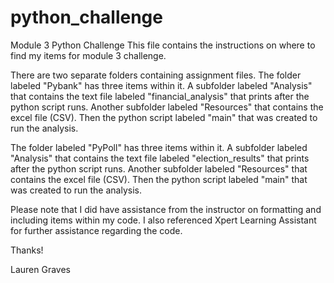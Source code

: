 # python_challenge
Module 3 Python Challenge
This file contains the instructions on where to find my items for module 3 challenge.

There are two separate folders containing assignment files. 
The folder labeled "Pybank" has three items within it. A subfolder labeled "Analysis" that contains the text file labeled "financial_analysis" that prints after the python script runs. Another subfolder labeled "Resources" that contains the excel file (CSV). Then the python script labeled "main" that was created to run the analysis.

The folder labeled "PyPoll" has three items within it. A subfolder labeled "Analysis" that contains the text file labeled "election_results" that prints after the python script runs. Another subfolder labeled "Resources" that contains the excel file (CSV). Then the python script labeled "main" that was created to run the analysis.

Please note that I did have assistance from the instructor on formatting and including items within my code. I also referenced Xpert Learning Assistant for further assistance regarding the code. 

Thanks!

Lauren Graves